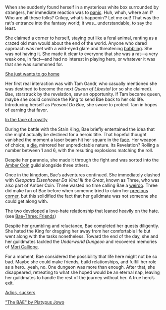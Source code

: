 When she suddenly found herself in a mysterious white box surrounded by strangers, her immediate reaction was to [panic](https://www.youtube.com/live/y8bcLA6BQsw?feature=shared\&t=281). Huh, whuh, where am I? Who are all these folks? Crikey, what’s happenin’? Let me out! That was the rat's entrance into the fantasy world; it was...understandable, to say the least.

She claimed a corner to herself, staying put like a feral animal, ranting as a crazed old man would about the end of the world. Anyone who dared approach was met with a wild-eyed glare and threatening [babbling](https://www.youtube.com/live/y8bcLA6BQsw?feature=shared\&t=343). She was not having it. She made it clear to everyone that she was a rat—a very weak one, in fact—and had no interest in playing hero, or whatever it was that she was summoned for.

[She just wants to go home](#embed:https://www.youtube.com/live/y8bcLA6BQsw?t=466)

Her first real interaction was with Tam Gandr, who casually mentioned she was destined to become the next *Queen of Libestal* (or so she claimed). Bae, starstruck by the revelation, saw an opportunity. If Tam became queen, maybe she could convince the King to send Bae back to her old life. Introducing herself as *Peasant Da Bae*, she swore to protect Tam in hopes of earning that favor.

[In the face of royalty](#embed:https://www.youtube.com/live/y8bcLA6BQsw?feature=shared\&t=2919)

During the battle with the Stain King, Bae briefly entertained the idea that she might actually be destined for a heroic title. That hopeful thought vanished the moment a laser beam hit her square in the [face](https://www.youtube.com/watch?v=y8bcLA6BQsw\&t=3059s). Her weapon of choice, a [die](https://www.youtube.com/live/y8bcLA6BQsw?feature=shared\&t=3171), mirrored her unpredictable nature. Its Revelation? Rolling a number between 1 and 6, with the resulting explosions matching the roll.

Despite her paranoia, she made it through the fight and was sorted into the [Amber Coin](https://www.youtube.com/live/y8bcLA6BQsw?feature=shared\&t=3446) guild alongside three others.

Once in the kingdom, Bae’s adventures continued. She immediately clashed with *Cleopatra Eisenhower Da Vinci III the Great*, known as Three, who was also part of Amber Coin. Three wasted no time calling Bae a [weirdo](https://www.youtube.com/live/y8bcLA6BQsw?feature=shared\&t=3510). Three did make fun of Bae before when someone tried to claim her [precious corner](https://www.youtube.com/live/y8bcLA6BQsw?feature=shared\&t=2482), but this solidified the fact that her guildmate was not someone she could get along with.

The two developed a love-hate relationship that leaned heavily on the hate. (see [Bae-Three: Friends](#edge:bae-moom))

Despite her grumbling and reluctance, Bae completed her quests diligently. She hated the King for dragging her away from her comfortable life but went along with the tasks nonetheless. Toward the end of the day, she and her guildmates tackled the *Underworld Dungeon* and recovered memories of [Mori Calliope](https://www.youtube.com/live/y8bcLA6BQsw?feature=shared\&t=9842).

For a moment, Bae considered the possibility that life here might not be so bad. Maybe she could make friends, build relationships, and fulfill her role as a hero...yeah, no. One dungeon was more than enough. After that, she disappeared, retreating to what she hoped would be an eternal nap, leaving her guildmates to handle the rest of the journey without her. A true hero’s exit.

[Adios, suckers](#embed:www.youtube.com/live/y8bcLA6BQsw?t=10388)

["The BAE" by Platypus Jowo](https://x.com/seekorplatypus/status/1902528599774883882)
